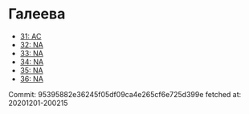 # Галеева
- [31: AC](31.md)
- [32: NA](32.md)
- [33: NA](33.md)
- [34: NA](34.md)
- [35: NA](35.md)
- [36: NA](36.md)

Commit: 95395882e36245f05df09ca4e265cf6e725d399e
 fetched at: 20201201-200215
